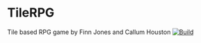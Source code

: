 # TileRPG
 Tile based RPG game by Finn Jones and Callum Houston
[![Build](https://github.com/finnjones/TileRPG/workflows/{workflowName}/badge.svg)](https://github.com/finnjones/TileRPG/actions)
